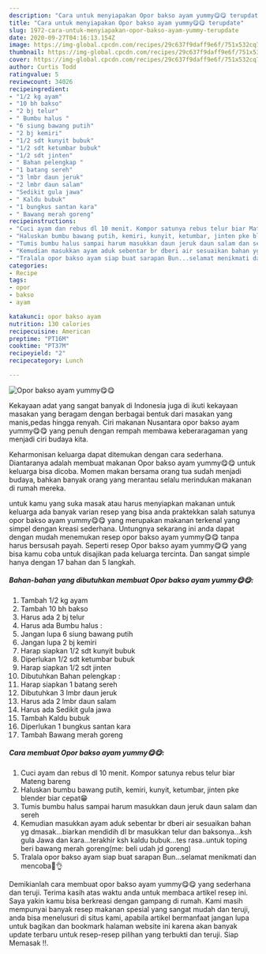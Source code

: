 ```yaml
---
description: "Cara untuk menyiapakan Opor bakso ayam yummy😋😋 terupdate"
title: "Cara untuk menyiapakan Opor bakso ayam yummy😋😋 terupdate"
slug: 1972-cara-untuk-menyiapakan-opor-bakso-ayam-yummy-terupdate
date: 2020-09-27T04:16:13.154Z
image: https://img-global.cpcdn.com/recipes/29c637f9daff9e6f/751x532cq70/opor-bakso-ayam-yummy😋😋-foto-resep-utama.jpg
thumbnail: https://img-global.cpcdn.com/recipes/29c637f9daff9e6f/751x532cq70/opor-bakso-ayam-yummy😋😋-foto-resep-utama.jpg
cover: https://img-global.cpcdn.com/recipes/29c637f9daff9e6f/751x532cq70/opor-bakso-ayam-yummy😋😋-foto-resep-utama.jpg
author: Curtis Todd
ratingvalue: 5
reviewcount: 34026
recipeingredient:
- "1/2 kg ayam"
- "10 bh bakso"
- "2 bj telur"
- " Bumbu halus "
- "6 siung bawang putih"
- "2 bj kemiri"
- "1/2 sdt kunyit bubuk"
- "1/2 sdt ketumbar bubuk"
- "1/2 sdt jinten"
- " Bahan pelengkap "
- "1 batang sereh"
- "3 lmbr daun jeruk"
- "2 lmbr daun salam"
- "Sedikit gula jawa"
- " Kaldu bubuk"
- "1 bungkus santan kara"
- " Bawang merah goreng"
recipeinstructions:
- "Cuci ayam dan rebus dl 10 menit. Kompor satunya rebus telur biar Mateng bareng"
- "Haluskan bumbu bawang putih, kemiri, kunyit, ketumbar, jinten pke blender biar cepat😁"
- "Tumis bumbu halus sampai harum masukkan daun jeruk daun salam dan sereh"
- "Kemudian masukkan ayam aduk sebentar br dberi air sesuaikan bahan yg dmasak...biarkan mendidih dl br masukkan telur dan baksonya...ksh gula Jawa dan kara...terakhir ksh kaldu bubuk...tes rasa..untuk toping beri bawang merah goreng(me: beli udah jd goreng)"
- "Tralala opor bakso ayam siap buat sarapan Bun...selamat menikmati dan mencoba🙏👌"
categories:
- Recipe
tags:
- opor
- bakso
- ayam

katakunci: opor bakso ayam 
nutrition: 130 calories
recipecuisine: American
preptime: "PT16M"
cooktime: "PT37M"
recipeyield: "2"
recipecategory: Lunch

---
```



![Opor bakso ayam yummy😋😋](https://img-global.cpcdn.com/recipes/29c637f9daff9e6f/751x532cq70/opor-bakso-ayam-yummy😋😋-foto-resep-utama.jpg)

Kekayaan adat yang sangat banyak di Indonesia juga di ikuti kekayaan masakan yang beragam dengan berbagai bentuk dari masakan yang manis,pedas hingga renyah. Ciri makanan Nusantara opor bakso ayam yummy😋😋 yang penuh dengan rempah membawa keberaragaman yang menjadi ciri budaya kita.


Keharmonisan keluarga dapat ditemukan dengan cara sederhana. Diantaranya adalah membuat makanan Opor bakso ayam yummy😋😋 untuk keluarga bisa dicoba. Momen makan bersama orang tua sudah menjadi budaya, bahkan banyak orang yang merantau selalu merindukan makanan di rumah mereka.



untuk kamu yang suka masak atau harus menyiapkan makanan untuk keluarga ada banyak varian resep yang bisa anda praktekkan salah satunya opor bakso ayam yummy😋😋 yang merupakan makanan terkenal yang simpel dengan kreasi sederhana. Untungnya sekarang ini anda dapat dengan mudah menemukan resep opor bakso ayam yummy😋😋 tanpa harus bersusah payah.
Seperti resep Opor bakso ayam yummy😋😋 yang bisa kamu coba untuk disajikan pada keluarga tercinta. Dan sangat simple hanya dengan 17 bahan dan 5 langkah.


<!--inarticleads1-->

##### Bahan-bahan yang dibutuhkan membuat Opor bakso ayam yummy😋😋:

1. Tambah 1/2 kg ayam
1. Tambah 10 bh bakso
1. Harus ada 2 bj telur
1. Harus ada  Bumbu halus :
1. Jangan lupa 6 siung bawang putih
1. Jangan lupa 2 bj kemiri
1. Harap siapkan 1/2 sdt kunyit bubuk
1. Diperlukan 1/2 sdt ketumbar bubuk
1. Harap siapkan 1/2 sdt jinten
1. Dibutuhkan  Bahan pelengkap :
1. Harap siapkan 1 batang sereh
1. Dibutuhkan 3 lmbr daun jeruk
1. Harus ada 2 lmbr daun salam
1. Harus ada Sedikit gula jawa
1. Tambah  Kaldu bubuk
1. Diperlukan 1 bungkus santan kara
1. Tambah  Bawang merah goreng




<!--inarticleads2-->

##### Cara membuat  Opor bakso ayam yummy😋😋:

1. Cuci ayam dan rebus dl 10 menit. Kompor satunya rebus telur biar Mateng bareng
1. Haluskan bumbu bawang putih, kemiri, kunyit, ketumbar, jinten pke blender biar cepat😁
1. Tumis bumbu halus sampai harum masukkan daun jeruk daun salam dan sereh
1. Kemudian masukkan ayam aduk sebentar br dberi air sesuaikan bahan yg dmasak...biarkan mendidih dl br masukkan telur dan baksonya...ksh gula Jawa dan kara...terakhir ksh kaldu bubuk...tes rasa..untuk toping beri bawang merah goreng(me: beli udah jd goreng)
1. Tralala opor bakso ayam siap buat sarapan Bun...selamat menikmati dan mencoba🙏👌




Demikianlah cara membuat opor bakso ayam yummy😋😋 yang sederhana dan teruji. Terima kasih atas waktu anda untuk membaca artikel resep ini. Saya yakin kamu bisa berkreasi dengan gampang di rumah. Kami masih mempunyai banyak resep makanan spesial yang sangat mudah dan teruji, anda bisa menelusuri di situs kami, apabila artikel bermanfaat jangan lupa untuk bagikan dan bookmark halaman website ini karena akan banyak update terbaru untuk resep-resep pilihan yang terbukti dan teruji. Siap Memasak !!. 
